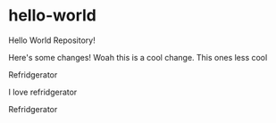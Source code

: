# hello-world
Hello World Repository!

Here's some changes!
Woah this is a cool change. 
This ones less cool

Refridgerator

I love refridgerator

Refridgerator

